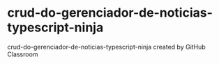 # crud-do-gerenciador-de-noticias-typescript-ninja
crud-do-gerenciador-de-noticias-typescript-ninja created by GitHub Classroom
